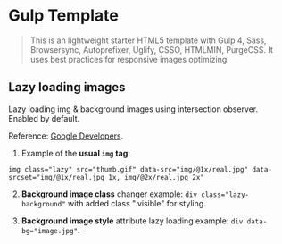 # Gulp Template
> This is an lightweight starter HTML5 template with Gulp 4, Sass, Browsersync, Autoprefixer, Uglify, CSSO, HTMLMIN, PurgeCSS. It uses best practices for responsive images optimizing.


## Lazy loading images

Lazy loading img & background images using intersection observer. Enabled by default.

Reference: [Google Developers](https://developers.google.com/web/fundamentals/performance/lazy-loading-guidance/images-and-video/#using_intersection_observer "Нужна помощь?").

1. Example of the **usual `img` tag**:

`img class="lazy" src="thumb.gif" data-src="img/@1x/real.jpg" data-srcset="img/@1x/real.jpg 1x, img/@2x/real.jpg 2x"`

2. **Background image class** changer example: `div class="lazy-background"` with added class ".visible" for styling.

3. **Background image style** attribute lazy loading example: `div data-bg="image.jpg"`.